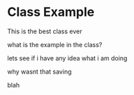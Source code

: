 # Class Example 

This is the best class ever

what is the example in the class?

lets see if i have any idea what i am doing

why wasnt that saving


blah